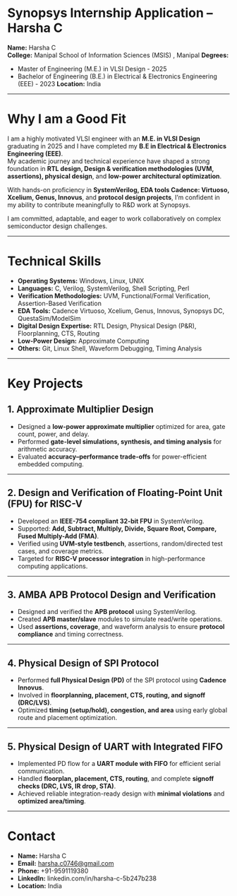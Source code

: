 # Synopsys Internship Application – Harsha C

**Name:** Harsha C  
**College:** Manipal School of Information Sciences (MSIS) , Manipal
**Degrees:**  
  - Master of Engineering (M.E.) in VLSI Design  - 2025
  - Bachelor of Engineering (B.E.) in Electrical & Electronics Engineering (EEE) - 2023
**Location:** India 

--------------------------------------------------------------------------------------------------------------------------------------------------------------------
# Why I am a Good Fit
I am a highly motivated VLSI engineer with an **M.E. in VLSI Design** graduating in 2025 and I have completed my **B.E in Electrical & Electronics Engineering (EEE)**.  
My academic journey and technical experience have shaped a strong foundation in **RTL design, Design & verification methodologies (UVM, assertions), physical design**, and **low-power architectural optimization**.

With hands-on proficiency in **SystemVerilog, EDA tools Cadence: Virtuoso, Xcelium, Genus, Innovus**, and **protocol design projects**, I’m confident in my ability to contribute meaningfully to R&D work at Synopsys.

I am committed, adaptable, and eager to work collaboratively on complex semiconductor design challenges.

--------------------------------------------------------------------------------------------------------------------------------------------------------------------

# Technical Skills

- **Operating Systems:** Windows, Linux, UNIX  
- **Languages:** C, Verilog, SystemVerilog, Shell Scripting, Perl  
- **Verification Methodologies:** UVM, Functional/Formal Verification, Assertion-Based Verification  
- **EDA Tools:** Cadence Virtuoso, Xcelium, Genus, Innovus, Synopsys DC, QuestaSim/ModelSim  
- **Digital Design Expertise:** RTL Design, Physical Design (P&R), Floorplanning, CTS, Routing  
- **Low-Power Design:** Approximate Computing  
- **Others:** Git, Linux Shell, Waveform Debugging, Timing Analysis

--------------------------------------------------------------------------------------------------------------------------------------------------------------------

# Key Projects

## 1. **Approximate Multiplier Design**
- Designed a **low-power approximate multiplier** optimized for area, gate count, power, and delay.
- Performed **gate-level simulations, synthesis, and timing analysis** for arithmetic accuracy.
- Evaluated **accuracy–performance trade-offs** for power-efficient embedded computing.

-----------------

## 2. **Design and Verification of Floating-Point Unit (FPU) for RISC-V**
- Developed an **IEEE-754 compliant 32-bit FPU** in SystemVerilog.
- Supported: **Add, Subtract, Multiply, Divide, Square Root, Compare, Fused Multiply-Add (FMA)**.
- Verified using **UVM-style testbench**, assertions, random/directed test cases, and coverage metrics.
- Targeted for **RISC-V processor integration** in high-performance computing applications.

-----------------

## 3. **AMBA APB Protocol Design and Verification**
- Designed and verified the **APB protocol** using SystemVerilog.
- Created **APB master/slave** modules to simulate read/write operations.
- Used **assertions, coverage**, and waveform analysis to ensure **protocol compliance** and timing correctness.

-----------------

## 4. **Physical Design of SPI Protocol**
- Performed **full Physical Design (PD)** of the SPI protocol using **Cadence Innovus**.
- Involved in **floorplanning, placement, CTS, routing, and signoff (DRC/LVS)**.
- Optimized **timing (setup/hold), congestion, and area** using early global route and placement optimization.

-----------------

## 5. **Physical Design of UART with Integrated FIFO**
- Implemented PD flow for a **UART module with FIFO** for efficient serial communication.
- Handled **floorplan, placement, CTS, routing**, and complete **signoff checks (DRC, LVS, IR drop, STA)**.
- Achieved reliable integration-ready design with **minimal violations** and **optimized area/timing**.

--------------------------------------------------------------------------------------------------------------------------------------------------------------------

# Contact

- **Name:** Harsha C  
- **Email:** harsha.c0746@gmail.com  
- **Phone:** +91-9591119380  
- **LinkedIn:** linkedin.com/in/harsha-c-5b247b238
- **Location:** India  



